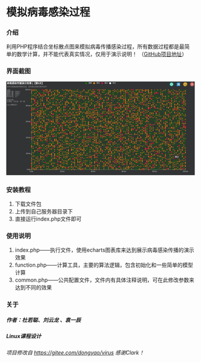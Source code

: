 # 模拟病毒感染过程

### 介绍
利用PHP程序结合坐标散点图来模拟病毒传播感染过程，所有数据过程都是最简单的数学计算，并不能代表真实情况，仅用于演示说明！
（[GitHub项目地址](https://github.com/ncepuer/PHP-Virus)）

### 界面截图
![演示截图](img/Demo.jpeg)

### 安装教程

1.  下载文件包
2.  上传到自己服务器目录下
3.  直接运行index.php文件即可

### 使用说明

1.  index.php——执行文件，使用echarts图表库来达到展示病毒感染传播的演示效果
2.  function.php——计算工具，主要的算法逻辑，包含初始化和一些简单的模型计算
3.  common.php——公共配置文件，文件内有具体注释说明，可在此修改参数来达到不同的效果

### 关于
##### 作者：杜若聪、刘云龙 、袁一辰
##### Linux课程设计
    
    
###### 项目修改自 https://gitee.com/dongyao/virus 感谢Clark！
